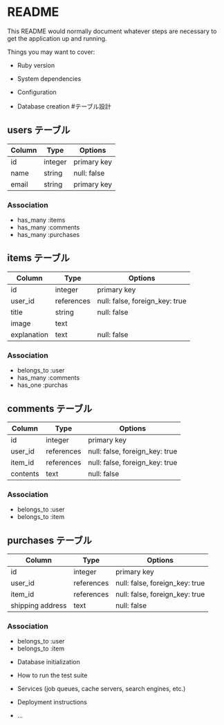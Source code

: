 # README

This README would normally document whatever steps are necessary to get the
application up and running.

Things you may want to cover:

* Ruby version

* System dependencies

* Configuration

* Database creation
#テーブル設計

## users テーブル

| Column | Type    | Options     |
| ------ | ------- | ----------- |
| id     | integer | primary key |
| name   | string  | null: false |
| email  | string  | primary key |

### Association

- has_many :items
- has_many :comments
- has_many :purchases

## items テーブル

| Column     | Type       | Options                        |
| ---------- | ---------- | ------------------------------ |
| id         | integer    | primary key                    |
| user_id    | references | null: false, foreign_key: true |
| title      | string     | null: false                    |
| image      | text       |                                |
|explanation | text       | null: false                    |

### Association

- belongs_to :user
- has_many :comments
- has_one :purchas

## comments テーブル

| Column     | Type       | Options                        |
| ---------- | ---------- | ------------------------------ |
| id         | integer    | primary key                    |
| user_id    | references | null: false, foreign_key: true |
| item_id    | references | null: false, foreign_key: true |
| contents   | text       | null: false                    |

### Association

- belongs_to :user
- belongs_to :item

## purchases テーブル

| Column           | Type       | Options                        |
| ---------------- | ---------- | ------------------------------ |
| id               | integer    | primary key                    |
| user_id          | references | null: false, foreign_key: true |
| item_id          | references | null: false, foreign_key: true |
| shipping address | text       | null: false                    |

### Association
- belongs_to :user
- belongs_to :item

* Database initialization

* How to run the test suite

* Services (job queues, cache servers, search engines, etc.)

* Deployment instructions

* ...
